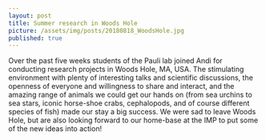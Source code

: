 ```yaml
---
layout: post
title: Summer research in Woods Hole
picture: /assets/img/posts/20180818_WoodsHole.jpg
published: true
---
```

Over the past five weeks students of the Pauli lab joined Andi for conducting research projects in Woods Hole, MA, USA. The stimulating environment with plenty of interesting talks and scientific discussions, the openness of everyone and willingness to share and interact, and the amazing range of animals we could get our hands on (from sea urchins to sea stars, iconic horse-shoe crabs, cephalopods, and of course different species of fish) made our stay a big success. We were sad to leave Woods Hole, but are also looking forward to our home-base at the IMP to put some of the new ideas into action!
